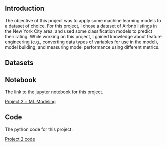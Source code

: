 ## Introduction
<p>The objective of this project was to apply some machine learning models to a dataset of choice. For this project, I chose a dataset of Airbnb listings in the New York City area, and used some classification models to predict their rating. While working on this project, I gained knowledge about feature engineering (e.g., converting data types of variables for use in the model), model building, and measuring model performance using different metrics.</p>

## Datasets


## Notebook
<p>The link to the jupyter notebook for this project.</p>
<a href="https://github.com/mnsemple83/CS675_Intro_to_Data_Science/tree/main/Project_02_ML_Modeling">Project 2 = ML Modeling</a>

## Code
<p>The python code for this project.</p>
<a href="https://github.com/mnsemple83/CS675_Intro_to_Data_Science/blob/main/Project_02_ML_Modeling/cs675_project_02_code">Project 2 code</a>
